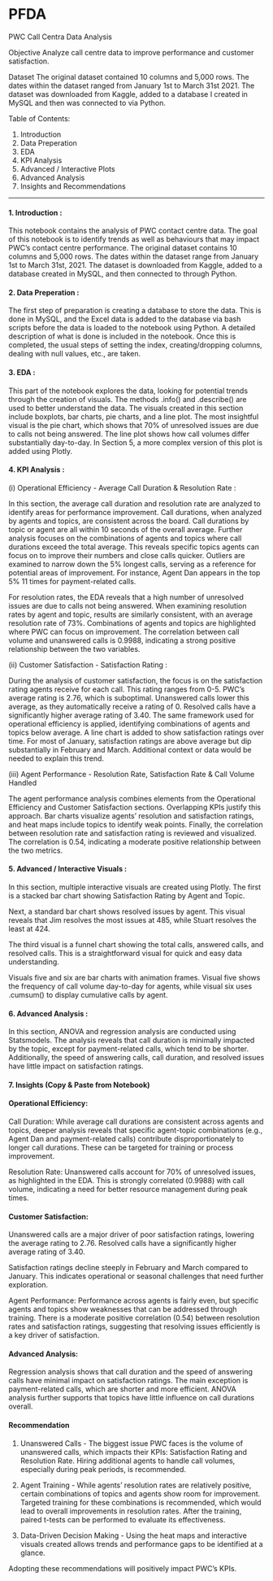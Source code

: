 # PFDA

PWC Call Centra Data Analysis

Objective 
Analyze call centre data to improve performance and customer satisfaction.

Dataset 
The original dataset contained 10 columns and 5,000 rows. The dates within the dataset ranged from January 1st to March 31st 2021. The dataset was downloaded from Kaggle, added to a database I created in MySQL and then was connected to via Python.

Table of Contents:
1. Introduction
2. Data Preperation
3. EDA
4. KPI Analysis
5. Advanced / Interactive Plots
6. Advanced Analysis
7. Insights and Recommendations

---

#### 1. Introduction : 

This notebook contains the analysis of PWC contact centre data. The goal of this notebook is to identify trends as well as behaviours that may impact PWC’s contact centre performance. The original dataset contains 10 columns and 5,000 rows. The dates within the dataset range from January 1st to March 31st, 2021. The dataset is downloaded from Kaggle, added to a database created in MySQL, and then connected to through Python.

#### 2. Data Preperation :

The first step of preparation is creating a database to store the data. This is done in MySQL, and the Excel data is added to the database via bash scripts before the data is loaded to the notebook using Python. A detailed description of what is done is included in the notebook. Once this is completed, the usual steps of setting the index, creating/dropping columns, dealing with null values, etc., are taken.

#### 3. EDA :

This part of the notebook explores the data, looking for potential trends through the creation of visuals. The methods .info() and .describe() are used to better understand the data. The visuals created in this section include boxplots, bar charts, pie charts, and a line plot. The most insightful visual is the pie chart, which shows that 70% of unresolved issues are due to calls not being answered. The line plot shows how call volumes differ substantially day-to-day. In Section 5, a more complex version of this plot is added using Plotly.

#### 4. KPI Analysis :

(i) Operational Efficiency - Average Call Duration & Resolution Rate :

In this section, the average call duration and resolution rate are analyzed to identify areas for performance improvement. Call durations, when analyzed by agents and topics, are consistent across the board. Call durations by topic or agent are all within 10 seconds of the overall average. Further analysis focuses on the combinations of agents and topics where call durations exceed the total average. This reveals specific topics agents can focus on to improve their numbers and close calls quicker. Outliers are examined to narrow down the 5% longest calls, serving as a reference for potential areas of improvement. For instance, Agent Dan appears in the top 5% 11 times for payment-related calls.

For resolution rates, the EDA reveals that a high number of unresolved issues are due to calls not being answered. When examining resolution rates by agent and topic, results are similarly consistent, with an average resolution rate of 73%. Combinations of agents and topics are highlighted where PWC can focus on improvement. The correlation between call volume and unanswered calls is 0.9988, indicating a strong positive relationship between the two variables.


(ii) Customer Satisfaction - Satisfaction Rating :

During the analysis of customer satisfaction, the focus is on the satisfaction rating agents receive for each call. This rating ranges from 0-5. PWC’s average rating is 2.76, which is suboptimal. Unanswered calls lower this average, as they automatically receive a rating of 0. Resolved calls have a significantly higher average rating of 3.40. The same framework used for operational efficiency is applied, identifying combinations of agents and topics below average. A line chart is added to show satisfaction ratings over time. For most of January, satisfaction ratings are above average but dip substantially in February and March. Additional context or data would be needed to explain this trend.

(iii) Agent Performance - Resolution Rate, Satisfaction Rate & Call Volume Handled

The agent performance analysis combines elements from the Operational Efficiency and Customer Satisfaction sections. Overlapping KPIs justify this approach. Bar charts visualize agents’ resolution and satisfaction ratings, and heat maps include topics to identify weak points. Finally, the correlation between resolution rate and satisfaction rating is reviewed and visualized. The correlation is 0.54, indicating a moderate positive relationship between the two metrics.


#### 5. Advanced / Interactive Visuals : 

In this section, multiple interactive visuals are created using Plotly. The first is a stacked bar chart showing Satisfaction Rating by Agent and Topic.

Next, a standard bar chart shows resolved issues by agent. This visual reveals that Jim resolves the most issues at 485, while Stuart resolves the least at 424.

The third visual is a funnel chart showing the total calls, answered calls, and resolved calls. This is a straightforward visual for quick and easy data understanding.

Visuals five and six are bar charts with animation frames. Visual five shows the frequency of call volume day-to-day for agents, while visual six uses .cumsum() to display cumulative calls by agent.


#### 6. Advanced Analysis : 

In this section, ANOVA and regression analysis are conducted using Statsmodels. The analysis reveals that call duration is minimally impacted by the topic, except for payment-related calls, which tend to be shorter. Additionally, the speed of answering calls, call duration, and resolved issues have little impact on satisfaction ratings.

#### 7. Insights (Copy & Paste from Notebook)
#### Operational Efficiency:

Call Duration: While average call durations are consistent across agents and topics, deeper analysis reveals that specific agent-topic combinations (e.g., Agent Dan and payment-related calls) contribute disproportionately to longer call durations. These can be targeted for training or process improvement.

Resolution Rate: Unanswered calls account for 70% of unresolved issues, as highlighted in the EDA. This is strongly correlated (0.9988) with call volume, indicating a need for better resource management during peak times.

#### Customer Satisfaction:
Unanswered calls are a major driver of poor satisfaction ratings, lowering the average rating to 2.76. Resolved calls have a significantly higher average rating of 3.40.

Satisfaction ratings decline steeply in February and March compared to January. This indicates operational or seasonal challenges that need further exploration.

Agent Performance:
Performance across agents is fairly even, but specific agents and topics show weaknesses that can be addressed through training.
There is a moderate positive correlation (0.54) between resolution rates and satisfaction ratings, suggesting that resolving issues efficiently is a key driver of satisfaction.

#### Advanced Analysis:
Regression analysis shows that call duration and the speed of answering calls have minimal impact on satisfaction ratings. The main exception is payment-related calls, which are shorter and more efficient.
ANOVA analysis further supports that topics have little influence on call durations overall.

#### Recommendation

1) Unanswered Calls - The biggest issue PWC faces is the volume of unanswered calls, which impacts their KPIs: Satisfaction Rating and Resolution Rate. Hiring additional agents to handle call volumes, especially during peak periods, is recommended.

2) Agent Training - While agents’ resolution rates are relatively positive, certain combinations of topics and agents show room for improvement. Targeted training for these combinations is recommended, which would lead to overall improvements in resolution rates. After the training, paired t-tests can be performed to evaluate its effectiveness.

3) Data-Driven Decision Making - Using the heat maps and interactive visuals created allows trends and performance gaps to be identified at a glance.

Adopting these recommendations will positively impact PWC’s KPIs.




